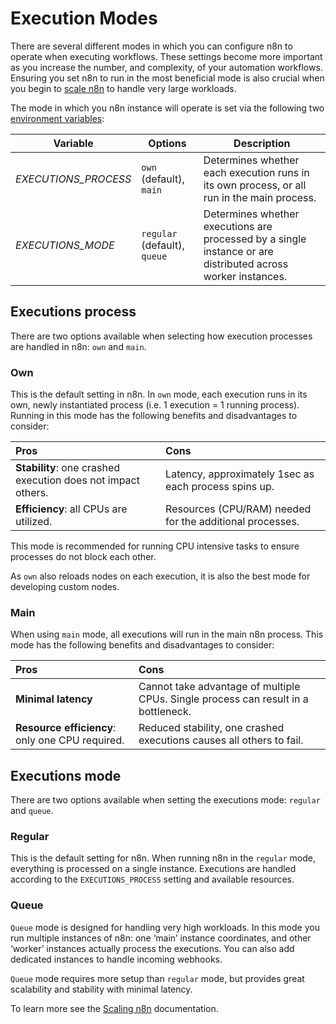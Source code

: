 # Execution Modes

There are several different modes in which you can configure n8n to operate when executing workflows. These settings become more important as you increase the number, and complexity, of your automation workflows. Ensuring you set n8n to run in the most beneficial mode is also crucial when you begin to [scale n8n](../installation/advanced/scaling-n8n.md) to handle very large workloads.

The mode in which you n8n instance will operate is set via the following two [environment variables](../../reference/environment-variables.md#executions):

| Variable | Options | Description |
| -------- | ------- | ----------- |
| *EXECUTIONS_PROCESS* | `own` (default), `main`  | Determines whether each execution runs in its own process, or all run in the  main process. |
| *EXECUTIONS_MODE* | `regular` (default), `queue` | Determines whether executions are processed by a single instance or are distributed across worker instances. |

## Executions process

There are two options available when selecting how execution processes are handled in n8n: `own` and `main`.

### Own

This is the default setting in n8n. In `own` mode, each execution runs in its own, newly instantiated process (i.e. 1 execution = 1 running process). Running in this mode has the following benefits and disadvantages to consider:

| Pros | Cons |
| :--- | :--- |
| **Stability**: one crashed execution does not impact others. | Latency, approximately 1sec as each process spins up. |
| **Efficiency**: all CPUs are utilized. | Resources (CPU/RAM) needed for the additional processes. |

This mode is recommended for running CPU intensive tasks to ensure processes do not block each other.

As `own` also reloads nodes on each execution, it is also the best mode for developing custom nodes.

### Main

When using `main` mode, all executions will run in the main n8n process. This mode has the following benefits and disadvantages to consider:

| Pros | Cons |
| :--- | :--- |
| **Minimal latency** | Cannot take advantage of multiple CPUs. Single process can result in a bottleneck. |
| **Resource efficiency**: only one CPU required. | Reduced stability, one crashed executions causes all others to fail. |

## Executions mode

There are two options available when setting the executions mode: `regular` and `queue`.

### Regular

This is the default setting for n8n. When running n8n in the `regular` mode, everything is processed on a single instance. Executions are handled according to the `EXECUTIONS_PROCESS` setting and available resources.

### Queue

`Queue` mode is designed for handling very high workloads. In this mode you run multiple instances of n8n: one ‘main’ instance coordinates, and other ‘worker’ instances actually process the executions. You can also add dedicated instances to handle incoming webhooks.

`Queue` mode requires more setup than `regular` mode, but provides great scalability and stability with minimal latency.

To learn more see the [Scaling n8n](../installation/advanced/scaling-n8n.md) documentation.
